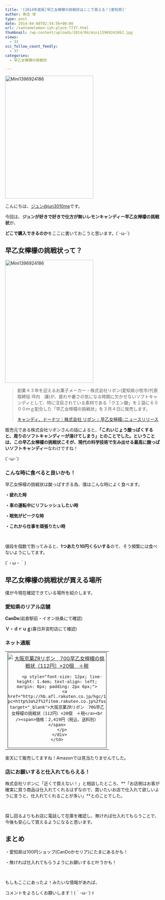 ```yaml
---
title: '[2014年度版]早乙女檸檬の挑戦状はここで買える！[愛知県]'
author: 魚住 惇
type: post
date: 2014-04-08T02:54:56+00:00
url: /saotomelemon-iyh-place-7737.html
thumbnail: /wp-content/uploads/2014/04/mini13969241862.jpg
views:
  - 33
scc_follow_count_feedly:
  - 37
categories:
  - 早乙女檸檬の挑戦状

---
```

<img decoding="async" loading="lazy" title="mini1396924186.jpg" src="/wp-content/uploads/2014/04/mini1396924186.jpg" alt="Mini1396924186" width="287" height="399" border="0" />

<!--more-->

こんにちは、[ジュン@jun3010me][1]です。

今回は、**ジュンが好きで好きで仕方が無いレモンキャンディー早乙女檸檬の挑戦状**が、

**どこで購入できるのか**をここに書いておこうと思います。(\`･ω･´)

## 早乙女檸檬の挑戦状って？

<img decoding="async" loading="lazy" title="mini1396924186.jpg" src="/wp-content/uploads/2014/04/mini13969241861.jpg" alt="Mini1396924186" width="287" height="399" border="0" /> 

> 創業４３年を迎えるお菓子メーカー・株式会社リボン(愛知県小牧市/代表取締役 坪内　謙)が、疲れや暑さの気になる時期に欠かせないソフトキャンディとして、特に注目されている素材である「クエン酸」を１袋に６０００ｍｇ配合した「早乙女檸檬の挑戦状」を３月４日に発売します。
> 
> <p class="origin">
>   <a href="http://www.ribon-jp.com/news_release/new_release01-2/" target="new">キャンディ、ドーナツ｜株式会社 リボン :: 早乙女檸檬::ニュースリリース</a>
> </p>

販売元である株式会社リボンさんの話によると、**「これいじょう酸っぱくすると、周りのソフトキャンディーが溶けてしまう」**とのことでした。ということは、この**早乙女檸檬の挑戦状こそが、現代の科学技術で生み出せる最高に酸っぱいソフトキャンディー**なわけですね！

(\`･ω･´)

### こんな時に食べると良いかも！

早乙女檸檬の挑戦状は酸っぱすぎる為、僕はこんな時によく食べます。

**・疲れた時**

**・車の運転中にリフレッシュしたい時**

**・眠気がピークな時**

**・これから仕事を頑張りたい時**

 

値段を個数で割ってみると、**1つあたり10円くらいする**ので、そう頻繁には食べないようにしてます。

(´・ω・｀)

## 早乙女檸檬の挑戦状が買える場所

僕が今現在確認できている場所を紹介します。

### 愛知県のリアル店舗

**CanDo**(岩倉駅前・イオン扶桑にて確認)

**Ｖ・ｄｒｕｇ**(春日井宮町店にて確認)

### ネット通販

<table border="0" cellspacing="0" cellpadding="0">
  <tr>
    <td valign="top">
      <div style="border: 1px solid; margin: 0px; padding: 6px 0px; width: 320px; text-align: center; float: left;">
        <a href="http://hb.afl.rakuten.co.jp/hgc/128c39ea.af099144.128c39eb.3284611d/?pc=http%3a%2f%2fitem.rakuten.co.jp%2fosaka%2f4903316464923c%2f%3fscid%3daf_link_tbl&m=http%3a%2f%2fm.rakuten.co.jp%2fosaka%2fn%2f4903316464923c" target="_blank"><img decoding="async" style="margin: 0px; padding: 0px;" src="http://hbb.afl.rakuten.co.jp/hgb/?pc=http%3a%2f%2fthumbnail.image.rakuten.co.jp%2f%400_mall%2fosaka%2fcabinet%2fc%2f912%2f4903316464923c.jpg%3f_ex%3d300x300&m=http%3a%2f%2fthumbnail.image.rakuten.co.jp%2f%400_mall%2fosaka%2fcabinet%2fc%2f912%2f4903316464923c.jpg%3f_ex%3d80x80" alt="大阪京菓ZRリボン　70G早乙女檸檬の挑戦状〔112円〕×20個　＋税" border="0" /></a></p> 
        
        <p style="font-size: 12px; line-height: 1.4em; text-align: left; margin: 0px; padding: 2px 6px;">
          <a href="http://hb.afl.rakuten.co.jp/hgc/128c39ea.af099144.128c39eb.3284611d/?pc=http%3a%2f%2fitem.rakuten.co.jp%2fosaka%2f4903316464923c%2f%3fscid%3daf_link_tbl&m=http%3a%2f%2fm.rakuten.co.jp%2fosaka%2fn%2f4903316464923c" target="_blank">大阪京菓ZRリボン　70G早乙女檸檬の挑戦状〔112円〕×20個　＋税</a><br /><span>価格：2,419円（税込、送料別）</span>
        </p>
      </div>
    </td>
  </tr>
</table>

楽天にて販売してますね！Amazonでは見当たりませんでした。

### 店にお願いすると仕入れてもらえる！

株式会社リボンに「近くで買えない！」と相談したところ、**「お店側はお客が確実に買う商品は仕入れてくれるはずなので、買いたいお店で仕入れて欲しいように言うと、仕入れてくれることが多い」**とのことでした。

 

探し回るよりもお店に電話して在庫を確認し、無ければ仕入れてもらうことで、今後も安心して買えるようになると思います。

## まとめ

・愛知県は100円ショップ(CanDoかセリア)にたまにあるかも！

・無ければ仕入れてもらうようにお願いすると叶うかも！

 

もしもここにあったよ！みたいな情報があれば、

コメントをよろしくお願いします！(｀･ω･´)ゞ

 [1]: https://twitter.com/jun3010me